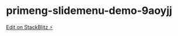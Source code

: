 # primeng-slidemenu-demo-9aoyjj

[Edit on StackBlitz ⚡️](https://stackblitz.com/edit/primeng-slidemenu-demo-9aoyjj)